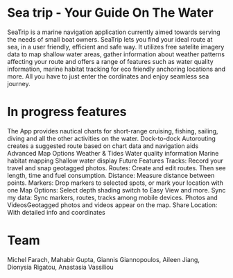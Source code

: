 # Sea trip - Your Guide On The Water
SeaTrip is a marine navigation application currently aimed towards serving the needs of small boat owners. SeaTrip lets you find your ideal route at sea, in a user friendly, efficient and safe way. It utilizes free satelite imagery data to map shallow water areas, gather information about weather patterns affecting your route and offers a range of features such as water quality information, marine habitat tracking for eco friendly anchoring locations and more. All you have to just enter the cordinates and enjoy seamless sea journey.

# In progress features

The App provides nautical charts for short-range cruising, fishing, sailing, diving and all the other activities on the water.
Dock-to-dock Autorouting creates a suggested route based on chart data and navigation aids
Advanced Map Options
Weather & Tides
Water quality information
Marine habitat mapping
Shallow water display
Future Features
Tracks: Record your travel and snap geotagged photos.
Routes: Create and edit routes. Then see length, time and fuel consumption.
Distance: Measure distance between points.
Markers: Drop markers to selected spots, or mark your location with one
Map Options: Select depth shading switch to Easy View and more.
Sync my data: Sync markers, routes, tracks among mobile devices.
Photos and VideosGeotagged photos and videos appear on the map.
Share Location: With detailed info and coordinates

# Team
Michel Farach,
Mahabir Gupta,
Giannis Giannopoulos,
Aileen Jiang,
Dionysia Rigatou,
Anastasia Vassiliou
